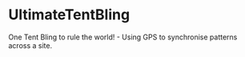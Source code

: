 # UltimateTentBling
One Tent Bling to rule the world! - Using GPS to synchronise patterns across a site.

